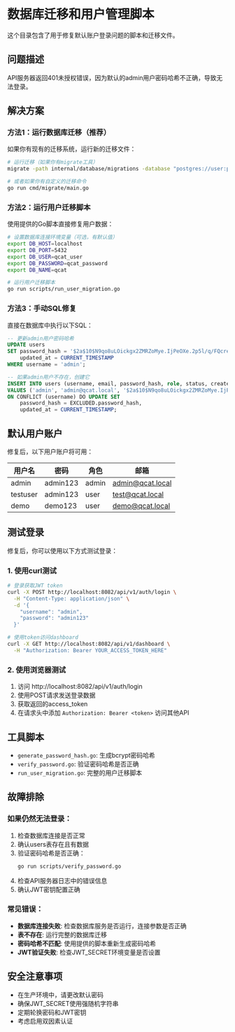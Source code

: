 # 数据库迁移和用户管理脚本

这个目录包含了用于修复默认账户登录问题的脚本和迁移文件。

## 问题描述

API服务器返回401未授权错误，因为默认的admin用户密码哈希不正确，导致无法登录。

## 解决方案

### 方法1：运行数据库迁移（推荐）

如果你有现有的迁移系统，运行新的迁移文件：

```bash
# 运行迁移（如果你有migrate工具）
migrate -path internal/database/migrations -database "postgres://user:password@localhost/dbname?sslmode=disable" up

# 或者如果你有自定义的迁移命令
go run cmd/migrate/main.go
```

### 方法2：运行用户迁移脚本

使用提供的Go脚本直接修复用户数据：

```bash
# 设置数据库连接环境变量（可选，有默认值）
export DB_HOST=localhost
export DB_PORT=5432
export DB_USER=qcat_user
export DB_PASSWORD=qcat_password
export DB_NAME=qcat

# 运行用户迁移脚本
go run scripts/run_user_migration.go
```

### 方法3：手动SQL修复

直接在数据库中执行以下SQL：

```sql
-- 更新admin用户密码哈希
UPDATE users 
SET password_hash = '$2a$10$N9qo8uLOickgx2ZMRZoMye.IjPeOXe.2p5l/q/FQcre8HdkL6Q262',
    updated_at = CURRENT_TIMESTAMP
WHERE username = 'admin';

-- 如果admin用户不存在，创建它
INSERT INTO users (username, email, password_hash, role, status, created_at, updated_at) 
VALUES ('admin', 'admin@qcat.local', '$2a$10$N9qo8uLOickgx2ZMRZoMye.IjPeOXe.2p5l/q/FQcre8HdkL6Q262', 'admin', 'active', CURRENT_TIMESTAMP, CURRENT_TIMESTAMP)
ON CONFLICT (username) DO UPDATE SET
    password_hash = EXCLUDED.password_hash,
    updated_at = CURRENT_TIMESTAMP;
```

## 默认用户账户

修复后，以下用户账户将可用：

| 用户名 | 密码 | 角色 | 邮箱 |
|--------|------|------|------|
| admin | admin123 | admin | admin@qcat.local |
| testuser | admin123 | user | test@qcat.local |
| demo | demo123 | user | demo@qcat.local |

## 测试登录

修复后，你可以使用以下方式测试登录：

### 1. 使用curl测试

```bash
# 登录获取JWT token
curl -X POST http://localhost:8082/api/v1/auth/login \
  -H "Content-Type: application/json" \
  -d '{
    "username": "admin",
    "password": "admin123"
  }'

# 使用token访问dashboard
curl -X GET http://localhost:8082/api/v1/dashboard \
  -H "Authorization: Bearer YOUR_ACCESS_TOKEN_HERE"
```

### 2. 使用浏览器测试

1. 访问 http://localhost:8082/api/v1/auth/login
2. 使用POST请求发送登录数据
3. 获取返回的access_token
4. 在请求头中添加 `Authorization: Bearer <token>` 访问其他API

## 工具脚本

- `generate_password_hash.go`: 生成bcrypt密码哈希
- `verify_password.go`: 验证密码哈希是否正确
- `run_user_migration.go`: 完整的用户迁移脚本

## 故障排除

### 如果仍然无法登录：

1. 检查数据库连接是否正常
2. 确认users表存在且有数据
3. 验证密码哈希是否正确：
   ```bash
   go run scripts/verify_password.go
   ```
4. 检查API服务器日志中的错误信息
5. 确认JWT密钥配置正确

### 常见错误：

- **数据库连接失败**: 检查数据库服务是否运行，连接参数是否正确
- **表不存在**: 运行完整的数据库迁移
- **密码哈希不匹配**: 使用提供的脚本重新生成密码哈希
- **JWT验证失败**: 检查JWT_SECRET环境变量是否设置

## 安全注意事项

- 在生产环境中，请更改默认密码
- 确保JWT_SECRET使用强随机字符串
- 定期轮换密码和JWT密钥
- 考虑启用双因素认证
